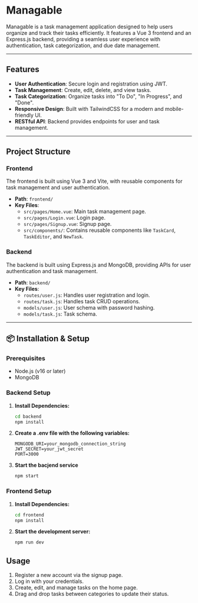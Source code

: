 # Managable

Managable is a task management application designed to help users organize and track their tasks efficiently. It features a Vue 3 frontend and an Express.js backend, providing a seamless user experience with authentication, task categorization, and due date management.

---

## Features

- **User Authentication**: Secure login and registration using JWT.
- **Task Management**: Create, edit, delete, and view tasks.
- **Task Categorization**: Organize tasks into "To Do", "In Progress", and "Done".
- **Responsive Design**: Built with TailwindCSS for a modern and mobile-friendly UI.
- **RESTful API**: Backend provides endpoints for user and task management.

---

## Project Structure

### Frontend
The frontend is built using Vue 3 and Vite, with reusable components for task management and user authentication.

- **Path**: `frontend/`
- **Key Files**:
  - `src/pages/Home.vue`: Main task management page.
  - `src/pages/Login.vue`: Login page.
  - `src/pages/Signup.vue`: Signup page.
  - `src/components/`: Contains reusable components like `TaskCard`, `TaskEditor`, and `NewTask`.

### Backend
The backend is built using Express.js and MongoDB, providing APIs for user authentication and task management.

- **Path**: `backend/`
- **Key Files**:
  - `routes/user.js`: Handles user registration and login.
  - `routes/task.js`: Handles task CRUD operations.
  - `models/user.js`: User schema with password hashing.
  - `models/task.js`: Task schema.

---

## 📦 Installation & Setup

### Prerequisites
- Node.js (v16 or later)
- MongoDB

### Backend Setup
1. **Install Dependencies:**
   ```bash
   cd backend
   npm install
2. **Create a .env file with the following variables:**
    ```
    MONGODB_URI=your_mongodb_connection_string
    JWT_SECRET=your_jwt_secret
    PORT=3000
    ```
3. **Start the bacjend service**

   ```bash
   npm start
### Frontend Setup
1. **Install Dependencies:**

   ```bash
   cd frontend
   npm install
2. **Start the development server:**

   ```bash
   npm run dev
## Usage
1. Register a new account via the signup page.
2. Log in with your credentials.
3. Create, edit, and manage tasks on the home page.
4. Drag and drop tasks between categories to update their status.

